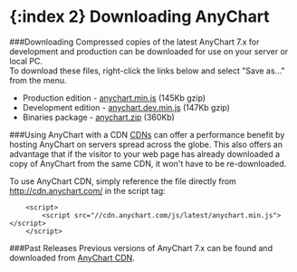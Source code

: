 {:index 2}
Downloading AnyChart
====================
  
###Downloading
Compressed copies of the latest AnyChart 7.x for development and production can be downloaded for use on your server or local PC.  
To download these files, right-click the links below and select "Save as..." from the menu.
* Production edition - [anychart.min.js](http://cdn.anychart.com/js/7.1.0/anychart.min.js) (145Kb gzip)
* Development edition - [anychart.dev.min.js](http://cdn.anychart.com/js/7.1.0/anychart.dev.min.js) (147Kb gzip)  
* Binaries package - [anychart.zip](http://cdn.anychart.com/zip/7.1.0/anychart.zip) (360Kb)  


###Using AnyChart with a CDN
<a href="http://en.wikipedia.org/wiki/Content\_delivery\_network" target="_blank">CDNs</a> can offer a performance benefit by hosting AnyChart on servers spread across the globe.
This also offers an advantage that if the visitor to your web page has already downloaded a copy of AnyChart from the same CDN,
it won't have to be re-downloaded.  
  
 
To use AnyChart CDN, simply reference the file directly from http://cdn.anychart.com/ in the script tag:
```
    <script>
        <script src="//cdn.anychart.com/js/latest/anychart.min.js"></script>
    </script>
```
<!--
### Differences between production and developers editions
--> 

<!--
### Binaries package content
-->  
  
<!--
###Custom build of AnyChart
Using <a href="build.anychart.com">AnyChart Build Server</a>, you can create your custom build of AnyChart 7.x.<br>
Build Server provides a simple web interface where you can choose which charts types and features you want to include.<br>
You can read more about Build Server and custom builds in the <a href="./Environment/Build_Server">Build Server</a> documentation section.
-->
  
  

###Past Releases
Previous versions of AnyChart 7.x can be found and downloaded from <a href="http://cdn.anychart.com/" target="_blank">AnyChart CDN</a>.





